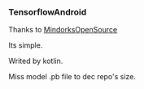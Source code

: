 ### TensorflowAndroid
Thanks to [MindorksOpenSource](https://github.com/MindorksOpenSource/AndroidTensorFlowMachineLearningExample)

Its simple.

Writed by kotlin.

Miss model .pb file to dec repo's size.
